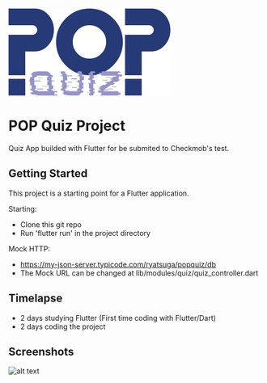 ![alt text](https://github.com/ryatsuga/popquiz/blob/main/assets/images/logo.png)

# POP Quiz Project

Quiz App builded with Flutter for be submited to Checkmob's test.

## Getting Started

This project is a starting point for a Flutter application.

Starting:

- Clone this git repo
- Run 'flutter run' in the project directory

Mock HTTP:

- https://my-json-server.typicode.com/ryatsuga/popquiz/db
- The Mock URL can be changed at lib/modules/quiz/quiz_controller.dart

## Timelapse

- 2 days studying Flutter (First time coding with Flutter/Dart)
- 2 days coding the project

## Screenshots
![alt text](https://github.com/ryatsuga/popquiz/blob/main/graphic/pic1.png=x400)
